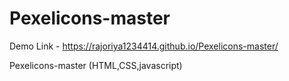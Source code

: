 # Pexelicons-master 

Demo Link - https://rajoriya1234414.github.io/Pexelicons-master/

 Pexelicons-master (HTML,CSS,javascript)
